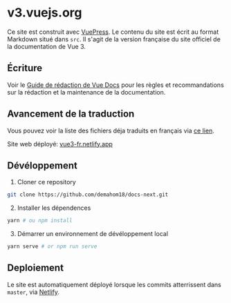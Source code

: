 # v3.vuejs.org

Ce site est construit avec [VuePress](https://vuepress.vuejs.org/). Le contenu du site est écrit au format Markdown situé dans `src`. Il s'agit de la version française du site officiel de la documentation de Vue 3.

## Écriture

Voir le [Guide de rédaction de Vue Docs](https://v3.vuejs.org/guide/writing-guide.html) pour les règles et recommandations sur la rédaction et la maintenance de la documentation.

## Avancement de la traduction

Vous pouvez voir la liste des fichiers déja traduits en français via [ce lien](https://github.com/demahom18/vue3-docs-fr-translation-advancement/blob/master/table.md).

Site web déployé: [vue3-fr.netlify.app](https://vue3-fr.netlify.app)

## Dévéloppement

1. Cloner ce repository

```bash
git clone https://github.com/demahom18/docs-next.git
```

2. Installer les dépendences

```bash
yarn # ou npm install
```

3. Démarrer un environnement de dévéloppement local

```bash
yarn serve # or npm run serve
```

## Deploiement

Le site est automatiquement déployé lorsque les commits atterrissent dans `master`, via [Netlify](https://www.netlify.com/).
